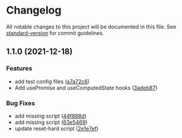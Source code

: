 # Changelog

All notable changes to this project will be documented in this file. See [standard-version](https://github.com/conventional-changelog/standard-version) for commit guidelines.

## 1.1.0 (2021-12-18)


### Features

* add test config files ([a7a72c6](https://github.com/aonawale/react-hooks/commit/a7a72c61b50e0bd3905c7918e3ee73ebc97e8db9))
* Add usePromise and useComputedState hooks ([3adeb87](https://github.com/aonawale/react-hooks/commit/3adeb8783481ffe7cff343f0d3279f1397e3e1b7))


### Bug Fixes

* add missing script ([44f888d](https://github.com/aonawale/react-hooks/commit/44f888d0efb49e91a941179b8b0b50d7c5ed5711))
* add missing script ([63e5469](https://github.com/aonawale/react-hooks/commit/63e5469f5342b21f90ae3ad4ef478634c88b6bf1))
* update reset-hard script ([2e1e7ef](https://github.com/aonawale/react-hooks/commit/2e1e7ef92d4476c4298c3b01ea74db7bcf4e06c5))
